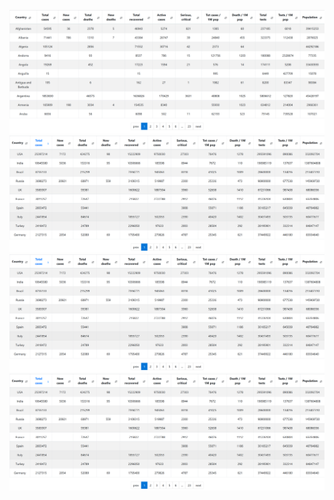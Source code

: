 ![Screen 1](/other/screens/Screenshot_1.png?raw=true)
![Screen 2](/other/screens/Screenshot_2.png?raw=true)
![Screen 3](/other/screens/Screenshot_2.png?raw=true)
![Screen 4](/other/screens/Screenshot_2.png?raw=true)